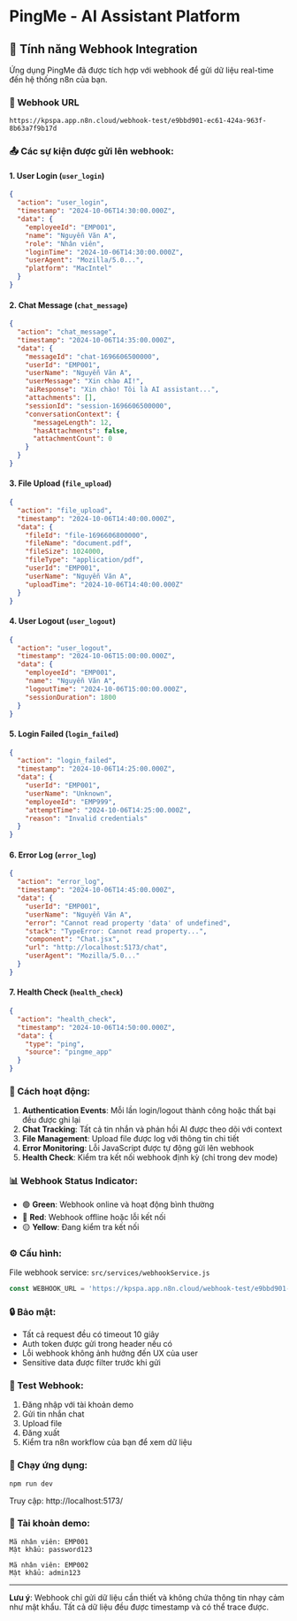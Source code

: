 # PingMe - AI Assistant Platform

## 🚀 Tính năng Webhook Integration

Ứng dụng PingMe đã được tích hợp với webhook để gửi dữ liệu real-time đến hệ thống n8n của bạn.

### 📡 Webhook URL
```
https://kpspa.app.n8n.cloud/webhook-test/e9bbd901-ec61-424a-963f-8b63a7f9b17d
```

### 📤 Các sự kiện được gửi lên webhook:

#### 1. **User Login** (`user_login`)
```json
{
  "action": "user_login",
  "timestamp": "2024-10-06T14:30:00.000Z",
  "data": {
    "employeeId": "EMP001",
    "name": "Nguyễn Văn A",
    "role": "Nhân viên",
    "loginTime": "2024-10-06T14:30:00.000Z",
    "userAgent": "Mozilla/5.0...",
    "platform": "MacIntel"
  }
}
```

#### 2. **Chat Message** (`chat_message`)
```json
{
  "action": "chat_message",
  "timestamp": "2024-10-06T14:35:00.000Z",
  "data": {
    "messageId": "chat-1696606500000",
    "userId": "EMP001",
    "userName": "Nguyễn Văn A",
    "userMessage": "Xin chào AI!",
    "aiResponse": "Xin chào! Tôi là AI assistant...",
    "attachments": [],
    "sessionId": "session-1696606500000",
    "conversationContext": {
      "messageLength": 12,
      "hasAttachments": false,
      "attachmentCount": 0
    }
  }
}
```

#### 3. **File Upload** (`file_upload`)
```json
{
  "action": "file_upload",
  "timestamp": "2024-10-06T14:40:00.000Z",
  "data": {
    "fileId": "file-1696606800000",
    "fileName": "document.pdf",
    "fileSize": 1024000,
    "fileType": "application/pdf",
    "userId": "EMP001",
    "userName": "Nguyễn Văn A",
    "uploadTime": "2024-10-06T14:40:00.000Z"
  }
}
```

#### 4. **User Logout** (`user_logout`)
```json
{
  "action": "user_logout",
  "timestamp": "2024-10-06T15:00:00.000Z",
  "data": {
    "employeeId": "EMP001",
    "name": "Nguyễn Văn A",
    "logoutTime": "2024-10-06T15:00:00.000Z",
    "sessionDuration": 1800
  }
}
```

#### 5. **Login Failed** (`login_failed`)
```json
{
  "action": "login_failed",
  "timestamp": "2024-10-06T14:25:00.000Z",
  "data": {
    "userId": "EMP001",
    "userName": "Unknown",
    "employeeId": "EMP999",
    "attemptTime": "2024-10-06T14:25:00.000Z",
    "reason": "Invalid credentials"
  }
}
```

#### 6. **Error Log** (`error_log`)
```json
{
  "action": "error_log",
  "timestamp": "2024-10-06T14:45:00.000Z",
  "data": {
    "userId": "EMP001",
    "userName": "Nguyễn Văn A",
    "error": "Cannot read property 'data' of undefined",
    "stack": "TypeError: Cannot read property...",
    "component": "Chat.jsx",
    "url": "http://localhost:5173/chat",
    "userAgent": "Mozilla/5.0..."
  }
}
```

#### 7. **Health Check** (`health_check`)
```json
{
  "action": "health_check",
  "timestamp": "2024-10-06T14:50:00.000Z",
  "data": {
    "type": "ping",
    "source": "pingme_app"
  }
}
```

### 🔧 Cách hoạt động:

1. **Authentication Events**: Mỗi lần login/logout thành công hoặc thất bại đều được ghi lại
2. **Chat Tracking**: Tất cả tin nhắn và phản hồi AI được theo dõi với context
3. **File Management**: Upload file được log với thông tin chi tiết
4. **Error Monitoring**: Lỗi JavaScript được tự động gửi lên webhook
5. **Health Check**: Kiểm tra kết nối webhook định kỳ (chỉ trong dev mode)

### 📊 Webhook Status Indicator:

- 🟢 **Green**: Webhook online và hoạt động bình thường
- 🔴 **Red**: Webhook offline hoặc lỗi kết nối
- 🟡 **Yellow**: Đang kiểm tra kết nối

### ⚙️ Cấu hình:

File webhook service: `src/services/webhookService.js`
```javascript
const WEBHOOK_URL = 'https://kpspa.app.n8n.cloud/webhook-test/e9bbd901-ec61-424a-963f-8b63a7f9b17d';
```

### 🔒 Bảo mật:

- Tất cả request đều có timeout 10 giây
- Auth token được gửi trong header nếu có
- Lỗi webhook không ảnh hưởng đến UX của user
- Sensitive data được filter trước khi gửi

### 🧪 Test Webhook:

1. Đăng nhập với tài khoản demo
2. Gửi tin nhắn chat
3. Upload file
4. Đăng xuất
5. Kiểm tra n8n workflow của bạn để xem dữ liệu

### 🚀 Chạy ứng dụng:

```bash
npm run dev
```

Truy cập: http://localhost:5173/

### 📝 Tài khoản demo:

```
Mã nhân viên: EMP001
Mật khẩu: password123

Mã nhân viên: EMP002
Mật khẩu: admin123
```

---

**Lưu ý**: Webhook chỉ gửi dữ liệu cần thiết và không chứa thông tin nhạy cảm như mật khẩu. Tất cả dữ liệu đều được timestamp và có thể trace được.